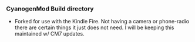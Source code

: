 ### CyanogenMod Build directory
* Forked for use with the Kindle Fire. Not having a camera or phone-radio there are certain things it just does not need. I will be keeping this maintained w/ CM7 updates.

